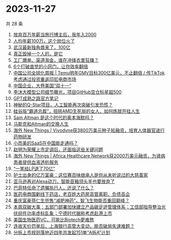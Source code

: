 # 2023-11-27

共 28 条

<!-- BEGIN 36KR -->
<!-- 最后更新时间 2023-11-27 01:03:11 +0800 -->
1. [放弃百万年薪当旅行博主后，我年入2000](https://36kr.com/p/2533347822348039)
1. [人均年薪100万，这个岗位火了](https://36kr.com/p/2534503812572933)
1. [武汉最新独角兽来了，100亿](https://36kr.com/p/2533466489906689)
1. [真正毁掉一个人的，是它](https://36kr.com/p/2533742356407815)
1. [工厂爆单、渠道淘金，谁在冲锋衣里狂赚？](https://36kr.com/p/2533539340641792)
1. [6个打破直觉的小窍门，让你效率翻倍](https://36kr.com/p/2496906166802309)
1. [中国公司全球化周报 | Temu明年GMV目标300亿美元，不止翻倍 / 传TikTok考虑通过投资重返印尼电商市场](https://36kr.com/p/2533490728888072)
1. [中国企业，大卷美国“双十一”](https://36kr.com/p/2533558847940352)
1. [李沐大模型公司细节曝光，项目GitHub空仓标星超500](https://36kr.com/p/2534606109550342)
1. [GPT成熟之路官方笔记](https://36kr.com/p/2534605952345864)
1. [神秘的Q-Star项目，人工智能再次突破引发恐慌？](https://36kr.com/p/2533173975541257)
1. [硅谷版“霸道总裁”，扭转AMD生死局的女人，如何炼就开挂人生](https://36kr.com/p/2533649208223497)
1. [Sam Altman 是这个时代的奥本海默吗？](https://36kr.com/p/2534604127233536)
1. [马斯克和Altman的交换人生](https://36kr.com/p/2533555865526400)
1. [海外 New Things | Vivodyne获3800万美元种子轮融资，培育人体器官进行药物研发](https://36kr.com/p/2531728182208005)
1. [小而美的SaaS在中国能走通吗？](https://36kr.com/p/2431440332468229)
1. [赵明为荣耀上市定调后，还面临这些关键问题](https://36kr.com/p/2533741523199751)
1. [海外 New Things | Africa Healthcare Network获2000万美元融资，为肾病患者提供血液透析服务](https://36kr.com/p/2531093157324292)
1. [“一笔给LP退了70亿”](https://36kr.com/p/2533416896440066)
1. [护士出身的亿万富豪：这位赛百味继承人是你从未听说过的大慈善家](https://36kr.com/p/2533314104878850)
1. [亚马逊再对Alexa动刀，智能音箱领头羊也要放弃了](https://36kr.com/p/2533522899805958)
1. [巴菲特任命了遗嘱执行人，还说了什么？](https://36kr.com/p/2533184414885384)
1. [医药电商围剿线下药店，老百姓大药房高管离职、负债高企](https://36kr.com/p/2533643154005890)
1. [重庆富豪蒋仁生兜售“减肥神药”，智飞生物能否重回巅峰？](https://36kr.com/p/2534418735112065)
1. [本周双碳大事：五部门部署加快建立产品碳足迹管理体系；工信部指导整治光伏组件功率虚标乱象；宁德时代据称考虑赴港上市](https://36kr.com/p/2534863803672072)
1. [美国生物医药VC，可能比Biotech更难熬](https://36kr.com/p/2534364088067849)
1. [连收天价罚单后，上海银行高管大变动，能否破局失速难题？](https://36kr.com/p/2533640659067013)
1. [分拆上市规则落地近四年共发起151单“A拆A”计划](https://36kr.com/p/2532114230699523)
<!-- END 36KR -->